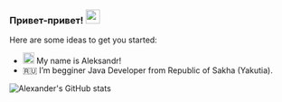 ### Привет-привет! <img src="https://media.giphy.com/media/hvRJCLFzcasrR4ia7z/giphy.gif" width="25px">

Here are some ideas to get you started:
- <img src="https://media.giphy.com/media/hvRJCLFzcasrR4ia7z/giphy.gif" width="20px"></a> My name is Aleksandr!
- :ru: I’m begginer Java Developer from Republic of Sakha (Yakutia).


![Alexander's GitHub stats](https://github-readme-stats.vercel.app/api?username=AMakutsevi4&show_icons=true&theme=radical)
